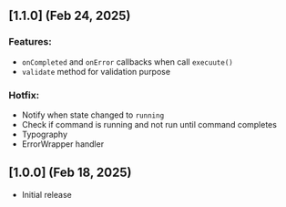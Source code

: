 ## [1.1.0] (Feb 24, 2025)
### Features:
- `onCompleted` and `onError` callbacks when call `execuute()`
- `validate` method for validation purpose
### Hotfix:
- Notify when state changed to `running`
- Check if command is running and not run until command completes
- Typography
- ErrorWrapper handler

## [1.0.0] (Feb 18, 2025)
- Initial release